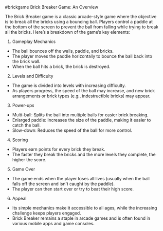 #brickgame
Brick Breaker Game: An Overview

The Brick Breaker game is a classic arcade-style game where the objective is to break all the bricks using a bouncing ball. Players control a paddle at the bottom of the screen to prevent the ball from falling while trying to break all the bricks. Here’s a breakdown of the game’s key elements:

 1. Gameplay Mechanics
   - The ball bounces off the walls, paddle, and bricks.
   - The player moves the paddle horizontally to bounce the ball back into the brick wall.
   - When the ball hits a brick, the brick is destroyed.

 2. Levels and Difficulty
   - The game is divided into levels with increasing difficulty.
   - As players progress, the speed of the ball may increase, and new brick arrangements or brick types (e.g., indestructible bricks) may appear.

 3. Power-ups
   - Multi-ball: Splits the ball into multiple balls for easier brick breaking.
   - Enlarged paddle: Increases the size of the paddle, making it easier to catch the ball.
   - Slow-down: Reduces the speed of the ball for more control.

 4. Scoring
   - Players earn points for every brick they break.
   - The faster they break the bricks and the more levels they complete, the higher the score.

 5. Game Over
   - The game ends when the player loses all lives (usually when the ball falls off the screen and isn't caught by the paddle).
   - The player can then start over or try to beat their high score.

 6. Appeal
   - Its simple mechanics make it accessible to all ages, while the increasing challenge keeps players engaged.
   - Brick Breaker remains a staple in arcade games and is often found in various mobile apps and game consoles.
